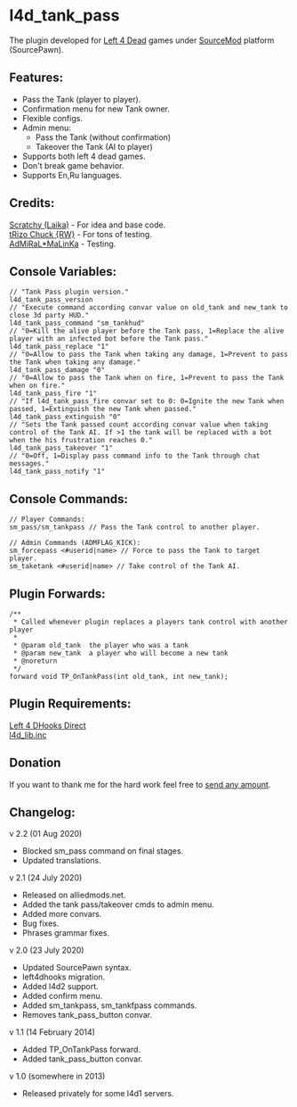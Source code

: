 
# l4d_tank_pass
The plugin developed for [Left 4 Dead](http://www.l4d.com/blog/ "Left 4 Dead & Left 4 Dead 2")  games under [SourceMod](https://www.sourcemod.net/ "SourceMod") platform (SourcePawn).

## Features:
- Pass the Tank (player to player).
- Confirmation menu for new Tank owner.
- Flexible configs. 
- Admin menu: 
  - Pass the Tank (without confirmation)
  - Takeover the Tank (AI to player)
- Supports both left 4 dead games.
- Don't break game behavior.
- Supports En,Ru languages.

## Credits:
[Scratchy (Laika)](https://steamcommunity.com/id/Myavuka/) - For idea and base code.  
[tRizo Chuck {RW}](https://steamcommunity.com/profiles/76561197998918131/) - For tons of testing.  
[AdMiRaL*MaLinKa](https://steamcommunity.com/profiles/76561199011947213/) - Testing.  


## Сonsole Variables:

    // "Tank Pass plugin version."
    l4d_tank_pass_version
    // "Execute command according convar value on old_tank and new_tank to close 3d party HUD."
    l4d_tank_pass_command "sm_tankhud"
    // "0=Kill the alive player before the Tank pass, 1=Replace the alive player with an infected bot before the Tank pass."
    l4d_tank_pass_replace "1"
    // "0=Allow to pass the Tank when taking any damage, 1=Prevent to pass the Tank when taking any damage."
    l4d_tank_pass_damage "0"
    // "0=Allow to pass the Tank when on fire, 1=Prevent to pass the Tank when on fire."
    l4d_tank_pass_fire "1"
    // "If l4d_tank_pass_fire convar set to 0: 0=Ignite the new Tank when passed, 1=Extinguish the new Tank when passed."
    l4d_tank_pass_extinguish "0"
    // "Sets the Tank passed count according convar value when taking control of the Tank AI. If >1 the tank will be replaced with a bot when the his frustration reaches 0."
    l4d_tank_pass_takeover "1"
    // "0=Off, 1=Display pass command info to the Tank through chat messages."
    l4d_tank_pass_notify "1"

## Сonsole Commands:

    // Player Commands:
    sm_pass/sm_tankpass // Pass the Tank control to another player.
    
    // Admin Commands (ADMFLAG_KICK):
    sm_forcepass <#userid|name> // Force to pass the Tank to target player.
    sm_taketank <#userid|name> // Take control of the Tank AI.

## Plugin Forwards:

    /**
     * Called whenever plugin replaces a players tank control with another player
     *
     * @param old_tank	the player who was a tank
     * @param new_tank	a player who will become a new tank
     * @noreturn
     */
    forward void TP_OnTankPass(int old_tank, int new_tank);

## Plugin Requirements:
[Left 4 DHooks Direct](https://forums.alliedmods.net/showthread.php?t=321696)  
[l4d_lib.inc](https://github.com/raziEiL/rotoblin2/blob/dev/left4dead/addons/sourcemod/scripting/include/l4d_lib.inc)
## Donation
If you want to thank me for the hard work feel free to [send any amount](https://www.paypal.me/razicat "send any amount").

## Changelog:
v 2.2 (01 Aug 2020)
 - Blocked sm_pass command on final stages.
 - Updated translations.

v 2.1 (24 July 2020)
 - Released on alliedmods.net.
 - Added the tank pass/takeover cmds to admin menu.
 - Added more convars.
 - Bug fixes.
 - Phrases grammar fixes.
	
v 2.0 (23 July 2020)
 - Updated SourcePawn syntax.
 - left4dhooks migration.
 - Added l4d2 support.
 - Added confirm menu.
 - Added sm_tankpass, sm_tankfpass commands.
 - Removes tank_pass_button convar.

v 1.1 (14 February 2014)
 - Added TP_OnTankPass forward.
 - Added tank_pass_button convar.
 
v 1.0 (somewhere in 2013)
 - Released privately for some l4d1 servers.
